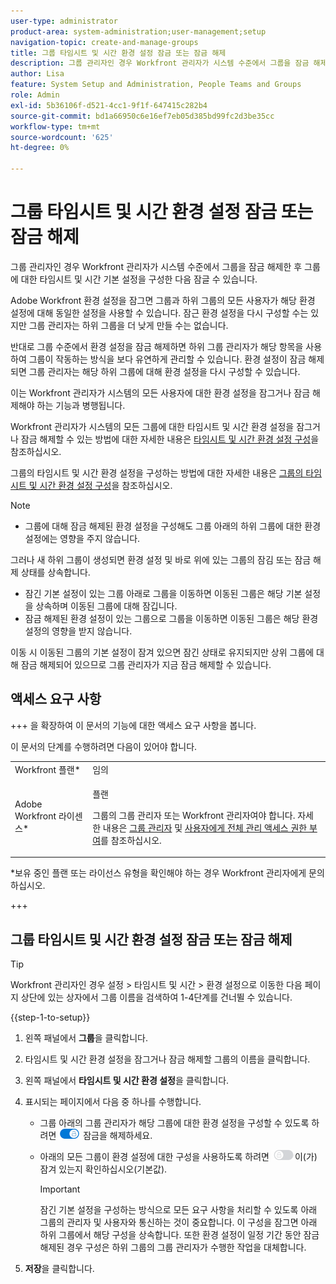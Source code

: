 ```yaml
---
user-type: administrator
product-area: system-administration;user-management;setup
navigation-topic: create-and-manage-groups
title: 그룹 타임시트 및 시간 환경 설정 잠금 또는 잠금 해제
description: 그룹 관리자인 경우 Workfront 관리자가 시스템 수준에서 그룹을 잠금 해제한 후 그룹에 대한 타임시트 및 시간 기본 설정을 구성한 다음 잠글 수 있습니다.
author: Lisa
feature: System Setup and Administration, People Teams and Groups
role: Admin
exl-id: 5b36106f-d521-4cc1-9f1f-647415c282b4
source-git-commit: bd1a66950c6e16ef7eb05d385bd99fc2d3be35cc
workflow-type: tm+mt
source-wordcount: '625'
ht-degree: 0%

---
```


# 그룹 타임시트 및 시간 환경 설정 잠금 또는 잠금 해제

그룹 관리자인 경우 Workfront 관리자가 시스템 수준에서 그룹을 잠금 해제한 후 그룹에 대한 타임시트 및 시간 기본 설정을 구성한 다음 잠글 수 있습니다.

Adobe Workfront 환경 설정을 잠그면 그룹과 하위 그룹의 모든 사용자가 해당 환경 설정에 대해 동일한 설정을 사용할 수 있습니다. 잠근 환경 설정을 다시 구성할 수는 있지만 그룹 관리자는 하위 그룹을 더 낮게 만들 수는 없습니다.

반대로 그룹 수준에서 환경 설정을 잠금 해제하면 하위 그룹 관리자가 해당 항목을 사용하여 그룹이 작동하는 방식을 보다 유연하게 관리할 수 있습니다. 환경 설정이 잠금 해제되면 그룹 관리자는 해당 하위 그룹에 대해 환경 설정을 다시 구성할 수 있습니다.

이는 Workfront 관리자가 시스템의 모든 사용자에 대한 환경 설정을 잠그거나 잠금 해제해야 하는 기능과 병행됩니다.

Workfront 관리자가 시스템의 모든 그룹에 대한 타임시트 및 시간 환경 설정을 잠그거나 잠금 해제할 수 있는 방법에 대한 자세한 내용은 [타임시트 및 시간 환경 설정 구성](../../../administration-and-setup/set-up-workfront/configure-timesheets-schedules/timesheet-and-hour-preferences.md)을 참조하십시오.

그룹의 타임시트 및 시간 환경 설정을 구성하는 방법에 대한 자세한 내용은 [그룹의 타임시트 및 시간 환경 설정 구성](../../../administration-and-setup/manage-groups/create-and-manage-groups/configure-timesheet-hour-preferences-group.md)을 참조하십시오.

<!--
Unlike other Lock/Unlock articles that start just like this one, we need the steps here. In other areas, the lock/unlock step is part of the article about setting preferences or creating statuses.</p>
-->

>[!NOTE]
>
>* 그룹에 대해 잠금 해제된 환경 설정을 구성해도 그룹 아래의 하위 그룹에 대한 환경 설정에는 영향을 주지 않습니다.
>
>  그러나 새 하위 그룹이 생성되면 환경 설정 및 바로 위에 있는 그룹의 잠김 또는 잠금 해제 상태를 상속합니다.
>
>* 잠긴 기본 설정이 있는 그룹 아래로 그룹을 이동하면 이동된 그룹은 해당 기본 설정을 상속하며 이동된 그룹에 대해 잠깁니다.
>* 잠금 해제된 환경 설정이 있는 그룹으로 그룹을 이동하면 이동된 그룹은 해당 환경 설정의 영향을 받지 않습니다.
>
>  이동 시 이동된 그룹의 기본 설정이 잠겨 있으면 잠긴 상태로 유지되지만 상위 그룹에 대해 잠금 해제되어 있으므로 그룹 관리자가 지금 잠금 해제할 수 있습니다.

## 액세스 요구 사항

+++ 을 확장하여 이 문서의 기능에 대한 액세스 요구 사항을 봅니다.

이 문서의 단계를 수행하려면 다음이 있어야 합니다.

<table style="table-layout:auto"> 
 <col> 
 <col> 
 <tbody> 
  <tr> 
   <td role="rowheader">Workfront 플랜*</td> 
   <td>임의</td> 
  </tr> 
  <tr> 
   <td role="rowheader">Adobe Workfront 라이센스*</td> 
   <td> <p>플랜 </p> <p>그룹의 그룹 관리자 또는 Workfront 관리자여야 합니다. 자세한 내용은 <a href="../../../administration-and-setup/manage-groups/group-roles/group-administrators.md" class="MCXref xref">그룹 관리자</a> 및 <a href="../../../administration-and-setup/add-users/configure-and-grant-access/grant-a-user-full-administrative-access.md" class="MCXref xref">사용자에게 전체 관리 액세스 권한 부여</a>를 참조하십시오.</p> </td> 
  </tr> 
 </tbody> 
</table>

&#42;보유 중인 플랜 또는 라이선스 유형을 확인해야 하는 경우 Workfront 관리자에게 문의하십시오.

+++

## 그룹 타임시트 및 시간 환경 설정 잠금 또는 잠금 해제

>[!TIP]
>
>Workfront 관리자인 경우 설정 > 타임시트 및 시간 > 환경 설정으로 이동한 다음 페이지 상단에 있는 상자에서 그룹 이름을 검색하여 1-4단계를 건너뛸 수 있습니다.

{{step-1-to-setup}}

1. 왼쪽 패널에서 **그룹**&#x200B;을 클릭합니다.
1. 타임시트 및 시간 환경 설정을 잠그거나 잠금 해제할 그룹의 이름을 클릭합니다.
1. 왼쪽 패널에서 **타임시트 및 시간 환경 설정**&#x200B;을 클릭합니다.

1. 표시되는 페이지에서 다음 중 하나를 수행합니다.

   * 그룹 아래의 그룹 관리자가 해당 그룹에 대한 환경 설정을 구성할 수 있도록 하려면 ![](assets/unlock-toggle-button.png) 잠금을 해제하세요.
   * 아래의 모든 그룹이 환경 설정에 대한 구성을 사용하도록 하려면 ![](assets/lock-toggle-button.png)이(가) 잠겨 있는지 확인하십시오(기본값).

     >[!IMPORTANT]
     >
     >잠긴 기본 설정을 구성하는 방식으로 모든 요구 사항을 처리할 수 있도록 아래 그룹의 관리자 및 사용자와 통신하는 것이 중요합니다. 이 구성을 잠그면 아래 하위 그룹에서 해당 구성을 상속합니다. 또한 환경 설정이 일정 기간 동안 잠금 해제된 경우 구성은 하위 그룹의 그룹 관리자가 수행한 작업을 대체합니다.

1. **저장**&#x200B;을 클릭합니다.
